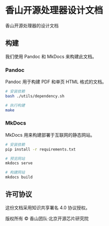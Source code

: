# 香山开源处理器设计文档

香山开源处理器的设计文档

## 构建

我们使用 Pandoc 和 MkDocs 来构建此文档。

### Pandoc

Pandoc 用于构建 PDF 和单页 HTML 格式的文档。

```bash
# 安装依赖
bash ./utils/dependency.sh

# 执行构建
make
```

### MkDocs

MkDocs 用来构建部署于互联网的静态网站。

```bash
# 安装依赖
pip install -r requirements.txt

# 预览网站
mkdocs serve

# 构建网站
mkdocs build
```

## 许可协议

这份文档采用知识共享署名 4.0 协议授权。

版权所有 © 香山团队·北京开源芯片研究院
